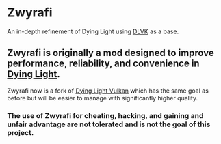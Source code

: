 # Zwyrafi
An in-depth refinement of Dying Light using [DLVK](https://www.github.com/VansKFC/DLVK) as a base.

## Zwyrafi is originally a mod designed to improve performance, reliability, and convenience in [Dying Light](https://dyinglightgame.com/dyinglight/).
Zwyrafi now is a fork of [Dying Light Vulkan](https://www.github.com/VansKFC/DLVK) which has the same goal as before but will be easier to manage with significantly higher quality.

### The use of Zwyrafi for cheating, hacking, and gaining and unfair advantage are not tolerated and is not the goal of this project.
